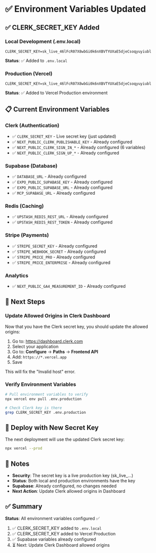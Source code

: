 # ✅ Environment Variables Updated

## ✅ CLERK_SECRET_KEY Added

### Local Development (.env.local)
```
CLERK_SECRET_KEY=sk_live_46lFcR07X8wbGi0k6nXBVTYUXaE5djeCsoqyuyiubl
```
**Status**: ✅ Added to `.env.local`

### Production (Vercel)
```
CLERK_SECRET_KEY=sk_live_46lFcR07X8wbGi0k6nXBVTYUXaE5djeCsoqyuyiubl
```
**Status**: ✅ Added to Vercel Production environment

## 📋 Current Environment Variables

### Clerk (Authentication)
- ✅ `CLERK_SECRET_KEY` - Live secret key (just updated)
- ✅ `NEXT_PUBLIC_CLERK_PUBLISHABLE_KEY` - Already configured
- ✅ `NEXT_PUBLIC_CLERK_SIGN_IN_*` - Already configured (6 variables)
- ✅ `NEXT_PUBLIC_CLERK_SIGN_UP_*` - Already configured

### Supabase (Database)
- ✅ `DATABASE_URL` - Already configured
- ✅ `EXPO_PUBLIC_SUPABASE_KEY` - Already configured
- ✅ `EXPO_PUBLIC_SUPABASE_URL` - Already configured
- ✅ `MCP_SUPABASE_URL` - Already configured

### Redis (Caching)
- ✅ `UPSTASH_REDIS_REST_URL` - Already configured
- ✅ `UPSTASH_REDIS_REST_TOKEN` - Already configured

### Stripe (Payments)
- ✅ `STRIPE_SECRET_KEY` - Already configured
- ✅ `STRIPE_WEBHOOK_SECRET` - Already configured
- ✅ `STRIPE_PRICE_PRO` - Already configured
- ✅ `STRIPE_PRICE_ENTERPRISE` - Already configured

### Analytics
- ✅ `NEXT_PUBLIC_GA4_MEASUREMENT_ID` - Already configured

## 🔄 Next Steps

### Update Allowed Origins in Clerk Dashboard

Now that you have the Clerk secret key, you should update the allowed origins:

1. Go to: https://dashboard.clerk.com
2. Select your application
3. Go to: **Configure** → **Paths** → **Frontend API**
4. Add: `https://*.vercel.app`
5. Save

This will fix the "Invalid host" error.

### Verify Environment Variables

```bash
# Pull environment variables to verify
npx vercel env pull .env.production

# Check Clerk key is there
grep CLERK_SECRET_KEY .env.production
```

## 🚀 Deploy with New Secret Key

The next deployment will use the updated Clerk secret key:

```bash
npx vercel --prod
```

## 📝 Notes

- **Security**: The secret key is a live production key (sk_live_...)
- **Status**: Both local and production environments have the key
- **Supabase**: Already configured, no changes needed
- **Next Action**: Update Clerk allowed origins in Dashboard

## ✅ Summary

**Status**: All environment variables configured ✅

1. ✅ CLERK_SECRET_KEY added to `.env.local`
2. ✅ CLERK_SECRET_KEY added to Vercel Production
3. ✅ Supabase variables already configured
4. ⏳ Next: Update Clerk Dashboard allowed origins
